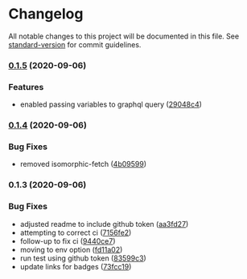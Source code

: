 # Changelog

All notable changes to this project will be documented in this file. See [standard-version](https://github.com/conventional-changelog/standard-version) for commit guidelines.

### [0.1.5](https://github.com/lindsaykwardell/nuxt-plugin-github-api/compare/v0.1.4...v0.1.5) (2020-09-06)


### Features

* enabled passing variables to graphql query ([29048c4](https://github.com/lindsaykwardell/nuxt-plugin-github-api/commit/29048c490cd9fc5cc953194203f96e4e1aa10fb2))

### [0.1.4](https://github.com/lindsaykwardell/nuxt-plugin-github-api/compare/v0.1.3...v0.1.4) (2020-09-06)


### Bug Fixes

* removed isomorphic-fetch ([4b09599](https://github.com/lindsaykwardell/nuxt-plugin-github-api/commit/4b09599635cfb5a71c59dd7abc904769fa6f5077))

### 0.1.3 (2020-09-06)


### Bug Fixes

* adjusted readme to include github token ([aa3fd27](https://github.com/lindsaykwardell/nuxt-plugin-github-api/commit/aa3fd27cbe4bac099cc53a2b3085dedb6547ac12))
* attempting to correct ci ([7156fe2](https://github.com/lindsaykwardell/nuxt-plugin-github-api/commit/7156fe24de623713af4fcd4497ffa09a8276f74b))
* follow-up to fix ci ([9440ce7](https://github.com/lindsaykwardell/nuxt-plugin-github-api/commit/9440ce7155f34cef1f1281acfa5e1c63eafa6556))
* moving to env option ([fd11a02](https://github.com/lindsaykwardell/nuxt-plugin-github-api/commit/fd11a02c66898b39071cf0cef51139d30205fc43))
* run test using github token ([83599c3](https://github.com/lindsaykwardell/nuxt-plugin-github-api/commit/83599c3d4c71e265e8b50616f0d2df543bc34fa8))
* update links for badges ([73fcc19](https://github.com/lindsaykwardell/nuxt-plugin-github-api/commit/73fcc192653c797b8003400c0d84ba4d73d51bed))
